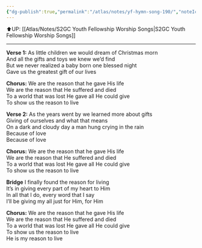 ```yaml
---
{"dg-publish":true,"permalink":"/atlas/notes/yf-hymn-song-190/","noteIcon":""}
---
```


⬆️UP: [[Atlas/Notes/S2GC Youth Fellowship Worship Songs\|S2GC Youth Fellowship Worship Songs]]

---

**Verse 1:**
As little children we would dream of Christmas morn  
And all the gifts and toys we knew we’d find  
But we never realized a baby born one blessed night  
Gave us the greatest gift of our lives  

**Chorus:**
We are the reason that he gave His life  
We are the reason that He suffered and died  
To a world that was lost He gave all He could give  
To show us the reason to live  

**Verse 2:**
As the years went by we learned more about gifts  
Giving of ourselves and what that means  
On a dark and cloudy day a man hung crying in the rain  
Because of love  
Because of love  

**Chorus:**
We are the reason that he gave His life  
We are the reason that He suffered and died  
To a world that was lost He gave all He could give  
To show us the reason to live  

**Bridge**
I finally found the reason for living  
It’s in giving every part of my heart to Him  
In all that I do, every word that I say  
I’ll be giving my all just for Him, for Him  

**Chorus:**
We are the reason that he gave His life  
We are the reason that He suffered and died  
To a world that was lost He gave all He could give  
To show us the reason to live  
He is my reason to live
